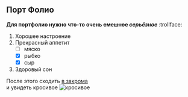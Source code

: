 ## Порт __Фолио__

**Для портфолио нужно что-то очень ~~смешное~~ _серьёзное_**  :trollface:

1. Хорошее настроение
2. Прекрасный аппетит  
      - [ ] мяско
      - [x] рыбко
      - [x] сыр
3. Здоровый сон

После этого сходить [в закрома](https://github.com/)  
и увидеть кросивое ![кросивое](https://s00.yaplakal.com/pics/pics_original/7/1/0/19065017.jpg)

